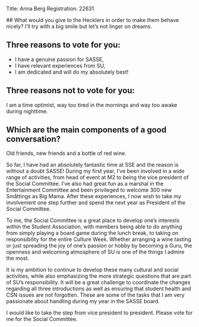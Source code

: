 Title: Anna Berg
Registration: 22631

<section class="well" markdown="1">
## What would you give to the Hecklers in order to make them behave nicely?
I’ll try with a big smile but let’s not linger on dreams.

## Three reasons to vote for you:
* I have a genuine passion for SASSE,
* I have relevant experiences from SU,
* I am dedicated and will do my absolutely best!

## Three reasons not to vote for you:
I am a time optimist, way too tired in the mornings and way too awake during nighttime.

## Which are the main components of a good conversation?
Old friends, new friends and a bottle of red wine.
</section>

So far, I have had an absolutely fantastic time at SSE and the reason is without a doubt SASSE! During my first year, I’ve been involved in a wide range of activities, from head of event at M2 to being the vice president of the Social Committee. I’ve also had great fun as a marshal in the Entertainment Committee and been privileged to welcome 300 new Småttings as Big Mama. After these experiences, I now wish to take my involvement one step further and spend the next year as President of the Social Committee.

To me, the Social Committee is a great place to develop one’s interests within the Student Association, with members being able to do anything from simply playing a board game during the lunch break, to taking on responsibility for the entire Culture Week. Whether arranging a wine tasting or just spreading the joy of one’s passion or hobby by becoming a Guru, the openness and welcoming atmosphere of SU is one of the things I admire the most.

It is my ambition to continue to develop these many cultural and social activities, while also emphasizing the more strategic questions that are part of SU’s responsibility. It will be a great challenge to coordinate the changes regarding all three introductions as well as ensuring that student health and CSN issues are not forgotten. These are some of the tasks that I am very passionate about handling during my year in the SASSE board.

I would like to take the step from vice president to president. Please vote for me for the Social Committee.
